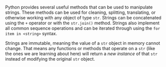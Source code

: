 Python provides several useful methods that can be used to manipulate strings.
These methods can be used for cleaning, splitting, translating, or otherwise working with any object of type `str`.
Strings can be concatenated using the `+` operator or with the `str.join()` method.
Strings also implement all common sequence operations and can be iterated through using the `for item in <string>` syntax.

Strings are immutable, meaning the value of a `str` object in memory cannot change.
That means any functions or methods that operate on a `str` (like the ones we are learning about here) will return a _new instance_ of that `str` instead of modifying the original `str` object.
